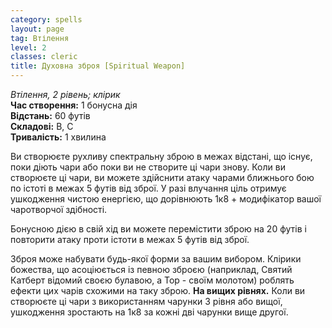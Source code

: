 ```yaml
---
category: spells
layout: page
tag: Втілення
level: 2
classes: cleric
title: Духовна зброя [Spiritual Weapon]
---
```


_Втілення, 2 рівень; клірик_    
**Час створення:** 1 бонусна дія    
**Відстань:** 60 футів    
**Складові:** В, С    
**Тривалість:** 1 хвилина    

Ви створюєте рухливу спектральну зброю в межах відстані, що існує, поки діють чари або поки ви не створите ці чари знову. Коли ви створюєте ці чари, ви можете здійснити атаку чарами ближнього бою по істоті в межах 5 футів від зброї. У разі влучання ціль отримує ушкодження чистою енергією, що дорівнюють 1к8 + модифікатор вашої чаротворчої здібності.    

Бонусною дією в свій хід ви можете перемістити зброю на 20 футів і повторити атаку проти істоти в межах 5 футів від зброї.    

Зброя може набувати будь-якої форми за вашим вибором. Клірики божества, що асоціюється із певною зброєю (наприклад, Святий Катберт відомий своєю булавою, а Тор - своїм молотом) роблять ефекти цих чарів схожими на таку зброю. **На вищих рівнях.** Коли ви створюєте ці чари з використанням чарунки 3 рівня або вищої, ушкодження зростають на 1к8 за кожні дві чарунки вище другої. 
